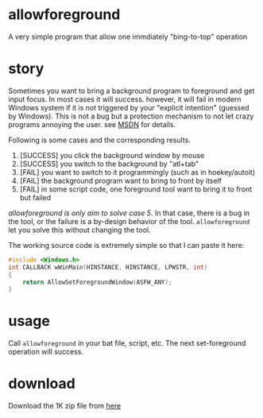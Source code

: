 allowforeground
===============

A very simple program that allow one immdiately "bing-to-top" operation

story
=====

Sometimes you want to bring a background program to foreground and get input
focus.  In most cases it will success. however, it will fail in modern Windows
system if it is not triggered by your "explicit intention" (guessed by
Windows). This is not a bug but a protection mechanism to not let crazy programs
annoying the user. see
[MSDN](http://msdn.microsoft.com/en-us/library/windows/desktop/ms632668%28v=vs.85%29.aspx)
for details.

Following is some cases and the corresponding results.

1. [SUCCESS] you click the background window by mouse
2. [SUCCESS] you switch to the background by "atl+tab"
3. [FAIL]    you want to switch to it programmingly (such as in hoekey/autoit)
4. [FAIL]    the background program want to bring to front by itself
5. [FAIL] in some script code, one foreground tool want to bring it to front but
   failed

*allowforeground is only aim to solve case 5*.  In that case, there is a bug in
the tool, or the failure is a by-design behavior of the tool.  `allowforeground`
let you solve this without changing the tool.

The working source code is extremely simple so that I can paste it here:

```C
#include <Windows.h>
int CALLBACK wWinMain(HINSTANCE, HINSTANCE, LPWSTR, int)
{
    return AllowSetForegroundWindow(ASFW_ANY);
}
```

usage
=====

Call `allowforeground` in your bat file, script, etc. The next set-foreground
operation will success.


download
========

Download the 1K zip file from
[here](http://timepp.github.io/product/allowforeground/allowforeground.zip)

